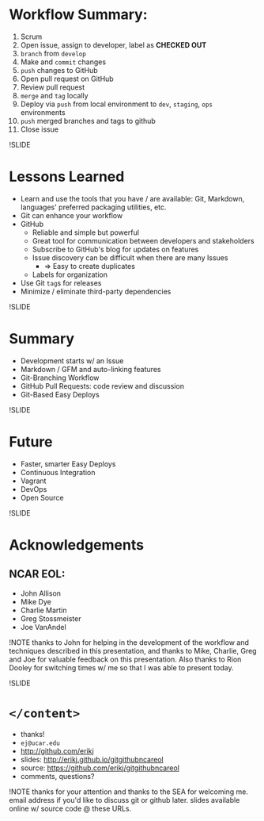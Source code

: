 
# Workflow Summary:

1. Scrum
1. Open issue, assign to developer, label as **CHECKED OUT**
1. `branch` from `develop`
1. Make and `commit` changes
1. `push` changes to GitHub
1. Open pull request on GitHub
1. Review pull request
1. `merge` and `tag` locally
1. Deploy via `push` from local environment to `dev`, `staging`, `ops` environments
1. `push` merged branches and tags to github
1. Close issue

!SLIDE

# Lessons Learned

- Learn and use the tools that you have / are available: Git, Markdown, languages' preferred packaging utilities, etc.
- Git can enhance your workflow
- GitHub
  - Reliable and simple but powerful
  - Great tool for communication between developers and stakeholders
  - Subscribe to GitHub's blog for updates on features
  - Issue discovery can be difficult when there are many Issues
    - => Easy to create duplicates
  - Labels for organization
- Use Git `tag`s for releases
- Minimize / eliminate third-party dependencies

!SLIDE

# Summary

- Development starts w/ an Issue
- Markdown / GFM and auto-linking features
- Git-Branching Workflow
- GitHub Pull Requests: code review and discussion
- Git-Based Easy Deploys

!SLIDE

# Future

- Faster, smarter Easy Deploys
- Continuous Integration
- Vagrant
- DevOps
- Open Source

!SLIDE

# Acknowledgements

## NCAR EOL:

- John Allison
- Mike Dye
- Charlie Martin
- Greg Stossmeister
- Joe VanAndel

!NOTE
thanks to John for helping in the development of the workflow and techniques described in this presentation, and thanks to Mike, Charlie, Greg and Joe for valuable feedback on this presentation. Also thanks to Rion Dooley for switching times w/ me so that I was able to present today.

!SLIDE

# `</content>`

- thanks!
- `ej@ucar.edu`
- http://github.com/erikj
- slides: http://erikj.github.io/gitgithubncareol
- source: https://github.com/erikj/gitgithubncareol
- comments, questions?

!NOTE
thanks for your attention and thanks to the SEA for welcoming me.
email address if you'd like to discuss git or github later.
slides available online w/ source code @ these URLs.
